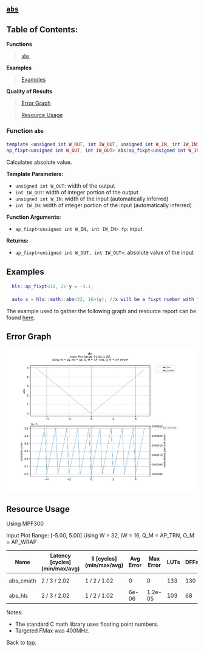 ## [`abs`](../../include/hls_abs.hpp)

## Table of Contents:

**Functions**

> [`abs`](#function-abs)

**Examples**

> [Examples](#examples)

**Quality of Results**

> [Error Graph](#error-graph)

> [Resource Usage](#resource-usage)


### Function `abs`
~~~lua
template <unsigned int W_OUT, int IW_OUT, unsigned int W_IN, int IW_IN>
ap_fixpt<unsigned int W_OUT, int IW_OUT> abs(ap_fixpt<unsigned int W_IN, int IW_IN> fp)
~~~

Calculates absolute value.

**Template Parameters:**

- `unsigned int W_OUT`: width of the output
- `int IW_OUT`: width of integer portion of the output
- `unsigned int W_IN`: width of the input (automatically inferred)
- `int IW_IN`: width of integer portion of the input (automatically inferred)

**Function Arguments:**

- `ap_fixpt<unsigned int W_IN, int IW_IN> fp`: input

**Returns:**

- `ap_fixpt<unsigned int W_OUT, int IW_OUT>`: absolute value of the input
## Examples

~~~lua
  hls::ap_fixpt<10, 2> y = -3.1;

  auto x = hls::math::abs<32, 16>(y); //x will be a fixpt number with the value 3.1 

~~~

The example used to gather the following graph and resource report can be found [here](../../examples/simple/abs).

## Error Graph

![abs_D32_I16_S-5.000000_L5.000000](../graphs/abs_D32_I16_S-5.000000_L5.000000_graph.png)

## Resource Usage

Using MPF300

Input Plot Range: [-5.00, 5.00]
Using W = 32, IW = 16, Q_M = AP_TRN, O_M = AP_WRAP

| Name      | Latency [cycles] (min/max/avg)   | II [cycles] (min/max/avg)   |   Avg Error |   Max Error |   LUTs |   DFFs |   DSPs |   LSRAM |   uSRAM | Estimated Frequency   |
|-----------|----------------------------------|-----------------------------|-------------|-------------|--------|--------|--------|---------|---------|-----------------------|
| abs_cmath | 2 / 3 / 2.02                     | 1 / 2 / 1.02                |       0     |     0       |    133 |    130 |      0 |       0 |       0 | 1506.024 MHz          |
| abs_hls   | 2 / 3 / 2.02                     | 1 / 2 / 1.02                |       6e-06 |     1.2e-05 |    103 |     68 |      0 |       0 |       0 | 750.188 MHz           |

Notes:
- The standard C math library uses floating point numbers.
- Targeted FMax was 400MHz.


Back to [top](#).